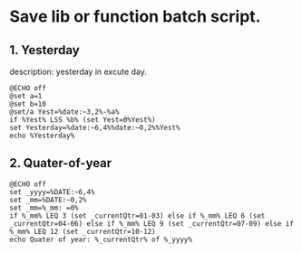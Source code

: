 # Save lib or function batch script.
## 1. Yesterday
description: yesterday in excute day.
```batch
@ECHO off
@set a=1
@set b=10
@set/a Yest=%date:~3,2%-%a%
if %Yest% LSS %b% (set Yest=0%Yest%)
set Yesterday=%date:~6,4%%date:~0,2%%Yest%
echo %Yesterday%
```

## 2. Quater-of-year
```batch
@ECHO off
set _yyyy=%DATE:~6,4%
set _mm=%DATE:~0,2%
set _mm=%_mm: =0%
if %_mm% LEQ 3 (set _currentQtr=01-03) else if %_mm% LEQ 6 (set _currentQtr=04-06) else if %_mm% LEQ 9 (set _currentQtr=07-09) else if %_mm% LEQ 12 (set _currentQtr=10-12)
echo Quater of year: %_currentQtr% of %_yyyy%
```